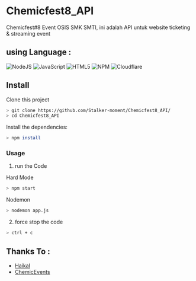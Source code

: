 # Chemicfest8_API
Chemicfest#8 Event OSIS SMK SMTI, ini adalah API untuk website ticketing & streaming event

## using Language :
![NodeJS](https://img.shields.io/badge/node.js-6DA55F?style=for-the-badge&logo=node.js&logoColor=white) ![JavaScript](https://img.shields.io/badge/javascript-%23323330.svg?style=for-the-badge&logo=javascript&logoColor=%23F7DF1E) 	![HTML5](https://img.shields.io/badge/html5-%23E34F26.svg?style=for-the-badge&logo=html5&logoColor=white) ![NPM](https://img.shields.io/badge/NPM-%23CB3837.svg?style=for-the-badge&logo=npm&logoColor=white) ![Cloudflare](https://img.shields.io/badge/Cloudflare-F38020?style=for-the-badge&logo=Cloudflare&logoColor=white)

## Install
Clone this project

```bash
> git clone https://github.com/Stalker-moment/Chemicfest8_API/
> cd Chemicfest8_API
```

Install the dependencies:

```bash
> npm install
```

### Usage
1. run the Code

 Hard Mode

```bash
> npm start
```

 Nodemon 

```bash
> nodemon app.js
```

2. force stop the code
```bash
> ctrl + c
```

## Thanks To :
- [Haikal](https://www.instagram.com/fp_haikal/)
- [ChemicEvents](https://www.instagram.com/chemicevents/)
